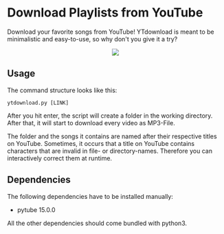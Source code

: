 # Download Playlists from YouTube

Download your favorite songs from YouTube! YTdownload is meant to be
minimalistic and easy-to-use, so why don't you give it a try?

<p align="center">
  <img src="https://i.postimg.cc/MGSWTmVq/ytdownload.png"/>
</p>

## Usage

The command structure looks like this:  

```ytdownload.py [LINK]```

After you hit enter, the script will create a folder in the working directory. 
After that, it will start to download every video as MP3-File.

The folder and the songs it contains are named after their respective titles on
YouTube. Sometimes, it occurs that a title on YouTube contains characters that 
are invalid in file- or directory-names. Therefore you can interactively correct
them at runtime.

## Dependencies

The following dependencies have to be installed manually:
- pytube 15.0.0

All the other dependencies should come bundled with python3.
